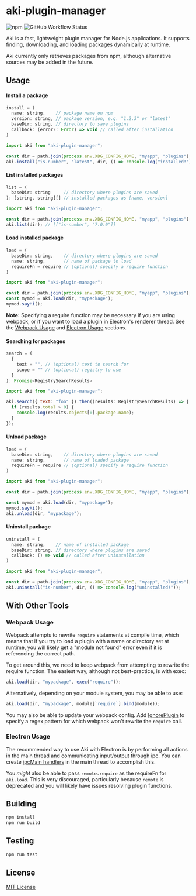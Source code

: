 # aki-plugin-manager

![npm](https://img.shields.io/npm/v/aki-plugin-manager?style=flat-square)
![GitHub Workflow Status](https://img.shields.io/github/workflow/status/xgi/aki-plugin-manager/CI?style=flat-square)

Aki is a fast, lightweight plugin manager for Node.js applications. It
supports finding, downloading, and loading packages dynamically at runtime.

Aki currently only retrieves packages from npm, although alternative
sources may be added in the future.

## Usage

#### Install a package

```js
install = (
  name: string,    // package name on npm
  version: string, // package version, e.g. "1.2.3" or "latest"
  baseDir: string, // directory to save plugins
  callback: (error?: Error) => void // called after installation
)
```

```js
import aki from "aki-plugin-manager";

const dir = path.join(process.env.XDG_CONFIG_HOME, "myapp", "plugins");
aki.install("is-number", "latest", dir, () => console.log("installed!"));
```

#### List installed packages

```js
list = (
  baseDir: string     // directory where plugins are saved
): [string, string][] // installed packages as [name, version]
```

```js
import aki from "aki-plugin-manager";

const dir = path.join(process.env.XDG_CONFIG_HOME, "myapp", "plugins");
aki.list(dir); // [["is-number", "7.0.0"]]
```

#### Load installed package

```js
load = (
  baseDir: string,    // directory where plugins are saved
  name: string,       // name of package to load
  requireFn = require // (optional) specify a require function
)
```

```js
import aki from "aki-plugin-manager";

const dir = path.join(process.env.XDG_CONFIG_HOME, "myapp", "plugins");
const mymod = aki.load(dir, "mypackage");
mymod.sayHi();
```

**Note:** Specifying a require function may be necessary if you are using
webpack, or if you want to load a plugin in Electron's renderer thread.
See the [Webpack Usage](#Webpack-Usage) and
[Electron Usage](#Electron-Usage) sections.

#### Searching for packages

```js
search = (
  {
    text = "", // (optional) text to search for
    scope = "" // (optional) registry to use
  }
): Promise<RegistrySearchResults>
```

```js
import aki from "aki-plugin-manager";

aki.search({ text: "foo" }).then((results: RegistrySearchResults) => {
  if (results.total > 0) {
    console.log(results.objects[0].package.name);
  }
});
```

#### Unload package

```js
load = (
  baseDir: string,    // directory where plugins are saved
  name: string,       // name of loaded package
  requireFn = require // (optional) specify a require function
)
```

```js
import aki from "aki-plugin-manager";

const dir = path.join(process.env.XDG_CONFIG_HOME, "myapp", "plugins");

const mymod = aki.load(dir, "mypackage");
mymod.sayHi();
aki.unload(dir, "mypackage");
```

#### Uninstall package

```js
uninstall = (
  name: string,    // name of installed package
  baseDir: string, // directory where plugins are saved
  callback: () => void // called after uninstallation
)
```

```js
import aki from "aki-plugin-manager";

const dir = path.join(process.env.XDG_CONFIG_HOME, "myapp", "plugins");
aki.uninstall("is-number", dir, () => console.log("uninstalled!"));
```

## With Other Tools

### Webpack Usage

Webpack attempts to rewrite `require` statements at compile time, which means
that if you try to load a plugin with a name or directory set at runtime,
you will likely get a "module not found" error even if it is referencing
the correct path.

To get around this, we need to keep webpack from attempting to rewrite
the require function. The easiest way, although not best-practice,
is with exec:

```js
aki.load(dir, "mypackage", exec("require"));
```

Alternatively, depending on your module system, you may be able to use:

```js
aki.load(dir, "mypackage", module[`require`].bind(module));
```

You may also be able to update your webpack config. Add
[IgnorePlugin](https://webpack.js.org/plugins/ignore-plugin/) to specify a
regex pattern for which webpack won't rewrite the `require` call.

### Electron Usage

The recommended way to use Aki with Electron is by performing all
actions in the main thread and communicating input/output through ipc.
You can create
[ipcMain handlers](https://www.electronjs.org/docs/api/ipc-main)
in the main thread to accomplish this.

You _might_ also be able to pass `remote.require` as the requireFn for
`aki.load`. This is very discouraged, particularly because `remote` is
deprecated and you will likely have issues resolving plugin functions.

## Building

```bash
npm install
npm run build
```

## Testing

```bash
npm run test
```

## License

[MIT License](https://github.com/xgi/aki-plugin-manager/blob/master/LICENSE)
